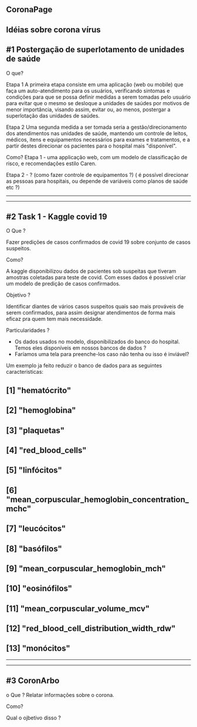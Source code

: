 
CoronaPage
---

Idéias sobre corona vírus
---

#1 Postergação de superlotamento de unidades de saúde
---

O que?

Etapa 1
A primeira etapa consiste em uma aplicação (web ou mobile) que faça um auto-atendimento para os usuários, verificando sintomas e condições para que se possa definir medidas a serem tomadas pelo usuário para evitar que o mesmo se desloque a unidades de saúdes por motivos de menor importância, visando assim, evitar ou, ao menos, postergar a superlotação das unidades de saúdes.

Etapa 2
Uma segunda medida a ser tomada seria a gestão/direcionamento dos atendimentos nas unidades de saúde, mantendo um controle de leitos, médicos, itens e equipamentos necessários para exames e tratamentos, e a partir destes direcionar os pacientes para o hospital mais "disponível".

Como?
Etapa 1 - uma applicação web, com um modelo de classificação de risco, e recomendações estilo Caren.

Etapa 2 - ? (como fazer controle de equipamentos ?) 
            ( é possível direcionar as pessoas para hospitais, ou depende de variáveis como planos de saúde etc ?)


---
---

#2 Task 1 - Kaggle covid 19
---

O Que ? 

Fazer predições de casos confirmados de covid 19 sobre conjunto de casos suspeitos.

Como?

A kaggle disponibilizou dados de pacientes sob suspeitas que tiveram amostras coletadas para teste de covid.
Com esses dados é possivel criar um modelo de predição de casos confirmados.

Objetivo ? 

Identificar diantes de vários casos suspeitos quais sao mais prováveis de serem confirmados, para assim designar atendimentos de forma mais eficaz pra quem tem mais necessidade.

Particularidades ? 

- Os dados usados no modelo, disponibilizados do banco do hospital. Temos eles disponíveis em nossos bancos de dados ? 
- Faríamos uma tela para preenche-los caso não tenha ou isso é inviável?

Um exemplo ja feito reduzir o banco de dados para as seguintes caracteristicas:

##  [1] "hematócrito"                                    
##  [2] "hemoglobina"                                    
##  [3] "plaquetas"                                     
##  [4] "red_blood_cells"                               
##  [5] "linfócitos"                                   
##  [6] "mean_corpuscular_hemoglobin_concentration_mchc"
##  [7] "leucócitos"                                    
##  [8] "basófilos"                                     
##  [9] "mean_corpuscular_hemoglobin_mch"               
## [10] "eosinófilos"                                   
## [11] "mean_corpuscular_volume_mcv"                   
## [12] "red_blood_cell_distribution_width_rdw"         
## [13] "monócitos"


---
---

#3 CoronArbo
---

o Que ? 
Relatar informações sobre o corona.

Como?

Qual o ojbetivo disso ? 


